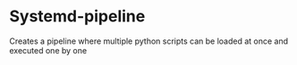 # Systemd-pipeline
Creates a pipeline where multiple python scripts can be loaded at once and executed one by one
